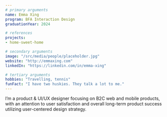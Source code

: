 ```yaml
---
# primary arguments
name: Emma Xing
program: BFA Interaction Design
graduationYear: 2024

# references
projects:
- home-sweet-home

# secondary arguments
image: "/src/media/people/placeholder.jpg"
website: "http://emmaxing.com"
linkedIn: "https://linkedin.com/in/emma-xing"

# tertiary arguments
hobbies: "Travelling, tennis"
funFact: "I have two huskies. They talk a lot to me."
---
```

I’m a product & UI/UX designer focusing on B2C web and mobile products, with an attention to user satisfaction and overall long-term product success utilizing user-centered design strategy.
